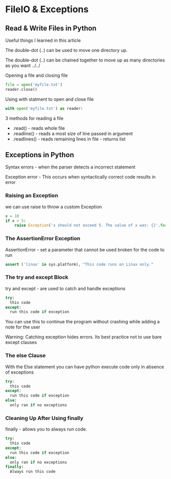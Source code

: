 # FileIO & Exceptions

## Read & Write Files in Python

Useful things I learned in this article

The double-dot (..) can be used to move one directory up.

The double-dot (..) can be chained together to move up as many directories as you want ../../ 

Opening a file and closing file

```py
file = open('myfile.txt')
reader.close()
```

Using with statment to open and close file

```py
with open('myfile.txt') as reader: 
```

3 methods for reading a file

- .read() - reads whole file
- .readline() - reads a most size of line passed in argument
- .readlines() - reads remaining lines in file - returns list

## Exceptions in Python

Syntax errors - when the parser detects a incorrect  statement

Exception error - This occurs when syntactically correct code results in error

### Raising an Exception

  we can use raise to throw a custom Exception

```py
x = 10
if x > 5:
    raise Exception('x should not exceed 5. The value of x was: {}'.format(x))
```

### The AssertionError Exception

AssertionError - set a parameter that cannot be used broken for the code to run

```py
assert ('linux' in sys.platform), "This code runs on Linux only."
```

### The try and except Block

try and except - are used to catch and handle exceptions 

```py
try:
  this code
except:
  run this code if exception
```

You can use this to continue the program without crashing while adding a note for the user

Warning: Catching exception hides errors. Its best practice not to use bare except clauses

### The else Clause

With the Else statement you can have python execute code only in absence of exceptions

```py
try:
  this code
except:
  run this code if exception
else: 
  only ran if no exceptions
```

### Cleaning Up After Using finally

finally - allows you to always run code.

```py
try:
  this code
except:
  run this code if exception
else: 
  only ran if no exceptions
finally:
  Always run this code
```
